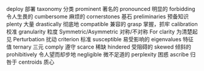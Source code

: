 deploy 部署
taxonomy 分类
prominent 著名的
pronounced 明显的
forbidding 令人生畏的
cumbersome 麻烦的
cornerstones 基石
preliminaries 预备知识
plenty 大量
drastically 彻底地
compatible 兼容的
grasp 掌握，抓牢
calibration 校准
granularity 粒度
Symmetric/Asymmetric 对称/不对称
For clarity 为清楚起见
Perturbation 扰动
criterion 标准
susceptible 易受影响的
eigenvalues 特征值
ternary 三元
comply 遵守
scarce 稀缺
hindered 受阻碍的
skewed 倾斜的
prohibitively 令人望而却步地
negligible 微不足道的
perplexity 困惑
ascribe 归咎于
centroids 质心
